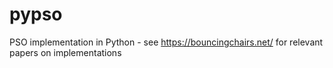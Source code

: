 # pypso
PSO implementation in Python - see https://bouncingchairs.net/ for relevant papers on implementations
